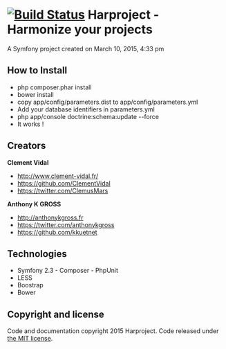 [![Build Status](https://travis-ci.org/kkuetnet/Harproject.svg?branch=develop)](https://travis-ci.org/kkuetnet/Harproject)
Harproject - Harmonize your projects
==========

A Symfony project created on March 10, 2015, 4:33 pm

## How to Install
- php composer.phar install
- bower install
- copy app/config/parameters.dist to app/config/parameters.yml
- Add your database identifiers in parameters.yml
- php app/console doctrine:schema:update --force
- It works !

## Creators

**Clement Vidal**
- <http://www.clement-vidal.fr/>
- <https://github.com/ClementVidal>
- <https://twitter.com/ClemusMars>

**Anthony K GROSS**
- <http://anthonykgross.fr>
- <https://twitter.com/anthonykgross>
- <https://github.com/kkuetnet>

## Technologies
- Symfony 2.3 - Composer - PhpUnit
- LESS
- Boostrap
- Bower

## Copyright and license

Code and documentation copyright 2015 Harproject. Code released under [the MIT license](https://github.com/kkuetnet/Harproject/blob/master/LICENSE).
